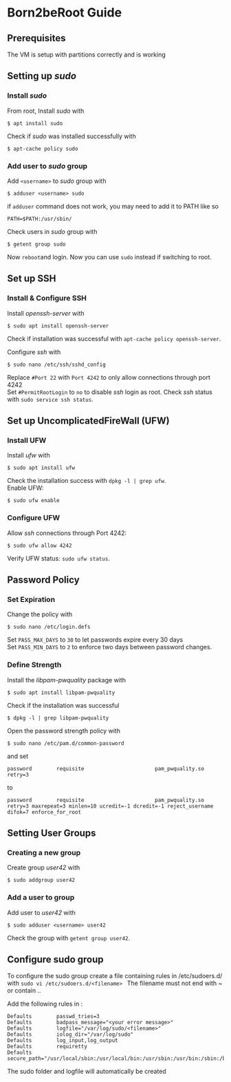 # Born2beRoot Guide

## Prerequisites
The VM is setup with partitions correctly and is working


## Setting up *sudo* 

### Install *sudo*
From root, Install *sudo* with
```
$ apt install sudo
```
Check if *sudo* was installed successfully with
```
$ apt-cache policy sudo
```

### Add user to *sudo* group
Add `<username>` to *sudo* group with
```
$ adduser <username> sudo  
```
if `adduser` command does not work, you may need to add it to PATH like so
```
PATH=$PATH:/usr/sbin/
```
Check users in *sudo* group with
```
$ getent group sudo  
```
Now `reboot`and login.
Now you can use `sudo` instead if switching to root. 

## Set up SSH

### Install & Configure SSH
Install *openssh-server* with
```
$ sudo apt install openssh-server
```
Check if installation was successful with `apt-cache policy openssh-server`.

Configure *ssh* with
```
$ sudo nano /etc/ssh/sshd_config
```
Replace `#Port 22` with `Port 4242` to only allow connections through port 4242      
Set `#PermitRootLogin` to `no` to disable *ssh* login as root. 
Check *ssh* status with `sudo service ssh status`. 

## Set up UncomplicatedFireWall (UFW)

### Install UFW
Install *ufw* with
```
$ sudo apt install ufw
```
Check the installation success with `dpkg -l | grep ufw`.      
Enable UFW:
```
$ sudo ufw enable
```

### Configure UFW
Allow *ssh* connections through Port 4242:
```
$ sudo ufw allow 4242
```
Verify UFW status: `sudo ufw status`.

## Password Policy

### Set Expiration
Change the policy with
```
$ sudo nano /etc/login.defs
```
Set `PASS_MAX_DAYS` to `30` to let passwords expire every 30 days     
Set `PASS_MIN_DAYS` to `2` to enforce two days between password changes.     

### Define Strength
Install the *libpam-pwquality* package with
```
$ sudo apt install libpam-pwquality
```
Check if the installation was successful 
```
$ dpkg -l | grep libpam-pwquality
```
Open the password strength policy with
```
$ sudo nano /etc/pam.d/common-password
```
and set 
```
password        requisite                       pam_pwquality.so retry=3
```
to
```
password        requisite                       pam_pwquality.so retry=3 maxrepeat=3 minlen=10 ucredit=-1 dcredit=-1 reject_username difok=7 enforce_for_root
```

## Setting User Groups

### Creating a new group
Create group *user42* with
```
$ sudo addgroup user42
```

### Add a user to group
Add user to *user42* with
```
$ sudo adduser <username> user42
```
Check the group with `getent group user42`.

## Configure sudo group
To configure the sudo group create a file containing rules in /etc/sudoers.d/ with `sudo vi /etc/sudoers.d/<filename> ` 
The filename must not end with ~ or contain ..

Add the following rules in <filename>:

```
Defaults        passwd_tries=3
Defaults        badpass_message="<your error message>"
Defaults        logfile="/var/log/sudo/<filename>" 
Defaults        iolog_dir="/var/log/sudo"
Defaults        log_input,log_output
Defaults        requiretty
Defaults        secure_path="/usr/local/sbin:/usr/local/bin:/usr/sbin:/usr/bin:/sbin:/bin:/snap/bin"
```

The sudo folder and logfile will automatically be created

